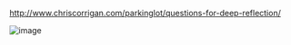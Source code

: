 http://www.chriscorrigan.com/parkinglot/questions-for-deep-reflection/

![image](https://user-images.githubusercontent.com/730211/49903680-1595c680-fe0c-11e8-9437-7de2f03948e4.png)
